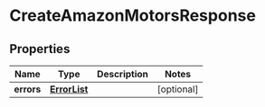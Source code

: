 # CreateAmazonMotorsResponse

## Properties
Name | Type | Description | Notes
------------ | ------------- | ------------- | -------------
**errors** | [**ErrorList**](ErrorList.md) |  |  [optional]
